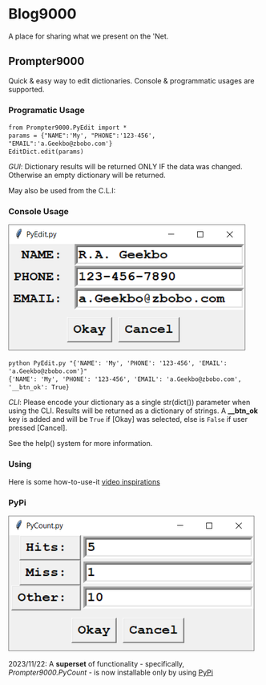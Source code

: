 # Blog9000
A place for sharing what we present on the 'Net.

## Prompter9000
Quick &amp; easy way to edit dictionaries. Console & programmatic usages are supported.

### Programatic Usage

```
from Prompter9000.PyEdit import *
params = {"NAME":'My', "PHONE":'123-456', "EMAIL":'a.Geekbo@zbobo.com'}
EditDict.edit(params)
```
*GUI*:  Dictionary results will be returned ONLY IF the data was changed. Otherwise an empty dictionary will be returned.

May also be used from the C.L.I:

### Console Usage

![Editor](https://github.com/soft9000/Blog9000/blob/master/Python3/Tkinter/PyEdit.png)

```
python PyEdit.py "{'NAME': 'My', 'PHONE': '123-456', 'EMAIL': 'a.Geekbo@zbobo.com'}"
{'NAME': 'My', 'PHONE': '123-456', 'EMAIL': 'a.Geekbo@zbobo.com', '__btn_ok': True}
```

*CLI*: Please encode your dictionary as a single str(dict()) parameter when using the CLI. Results will be returned as a dictionary of strings.
A **__btn_ok** key is added and will be `True` if [Okay] was selected, else is `False` if user pressed [Cancel].

See the help() system for more information.

### Using

Here is some how-to-use-it [video inspirations](https://youtu.be/gaT4_IuxOWs)

### PyPi

![Counter](https://github.com/soft9000/Blog9000/blob/master/Python3/Tkinter/PyCount.png)

2023/11/22: A **superset** of functionality - specifically, *Prompter9000.PyCount* - is now installable only by using [PyPi](https://pypi.org/project/Prompter9000/)

